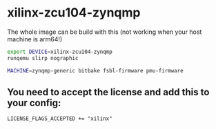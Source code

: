 # xilinx-zcu104-zynqmp

The whole image can be build with this (not working when your host machine is arm64!)
```bash
export DEVICE=xilinx-zcu104-zynqmp
runqemu slirp nographic

MACHINE=zynqmp-generic bitbake fsbl-firmware pmu-firmware
```

## You need to accept the license and add this to your config:
`LICENSE_FLAGS_ACCEPTED += "xilinx"`
